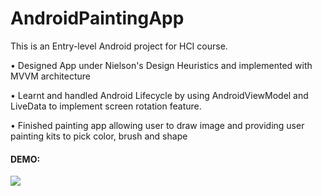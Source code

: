 # AndroidPaintingApp

This is an Entry-level Android project for HCI course.

•	Designed App under Nielson's Design Heuristics and implemented with MVVM architecture

•	Learnt and handled Android Lifecycle by using AndroidViewModel and LiveData to implement screen rotation feature.

•	Finished painting app allowing user to draw image and providing user painting kits to pick color, brush and shape

#### DEMO:  
![](https://github.com/JiangtaoXu93/AndroidPaintingApp/painting_demo.png)

